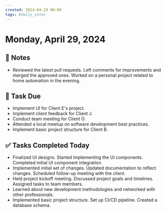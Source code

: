 ```yaml
---
created: 2024-04-29 00:00
tags: #daily_notes
---
```


# Monday, April 29, 2024

## 📓 Notes
- Reviewed the latest pull requests. Left comments for improvements and merged the approved ones. Worked on a personal project related to home automation in the evening.

## 📅 Task Due
- Implement UI for Client E's project.
- Implement client feedback for Client J.
- Conduct team meeting for Client O.
- Attended a local meetup on software development best practices.
- Implement basic project structure for Client B.

## ✅ Tasks Completed Today
- Finalized UI designs. Started implementing the UI components. Completed initial UI component integration.
- Implemented initial set of changes. Updated documentation to reflect changes. Scheduled follow-up meeting with the client.
- Held project kickoff meeting. Discussed project goals and timelines. Assigned tasks to team members.
- Learned about new development methodologies and networked with other professionals.
- Implemented basic project structure. Set up CI/CD pipeline. Created a database schema.